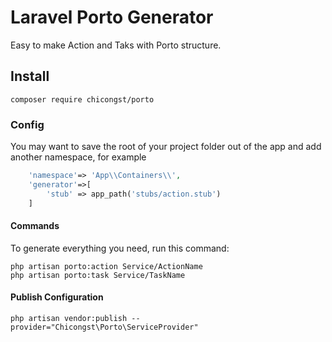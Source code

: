 # Laravel Porto Generator

Easy to make Action and Taks with Porto structure.

## Install

```shell
composer require chicongst/porto
```

### Config

You may want to save the root of your project folder out of the app and add another namespace, for example

```php
    'namespace'=> 'App\\Containers\\',
    'generator'=>[
        'stub' => app_path('stubs/action.stub')
    ]
```

#### Commands

To generate everything you need, run this command:

```terminal
php artisan porto:action Service/ActionName
php artisan porto:task Service/TaskName
```
#### Publish Configuration

```shell
php artisan vendor:publish --provider="Chicongst\Porto\ServiceProvider"
```
